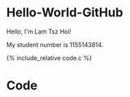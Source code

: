 # Hello-World-GitHub

Hello, I'm Lam Tsz Hoi!

My student number is 1155143814.

{% include_relative code.c %}

# Code

